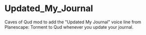 # Updated_My_Journal

Caves of Qud mod to add the "Updated My Journal" voice line from Planescape: Torment to Qud whenever you update your journal.
